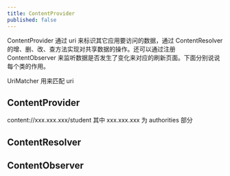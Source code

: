 ```yaml
---
title: ContentProvider
published: false
---
```


ContentProvider 通过 uri 来标识其它应用要访问的数据，通过 ContentResolver 的增、删、改、查方法实现对共享数据的操作。还可以通过注册 ContentObserver 来监听数据是否发生了变化来对应的刷新页面。下面分别说说每个类的作用。

UriMatcher 用来匹配 uri

## ContentProvider

content://xxx.xxx.xxx/student
其中 xxx.xxx.xxx 为 authorities 部分

## ContentResolver

## ContentObserver


